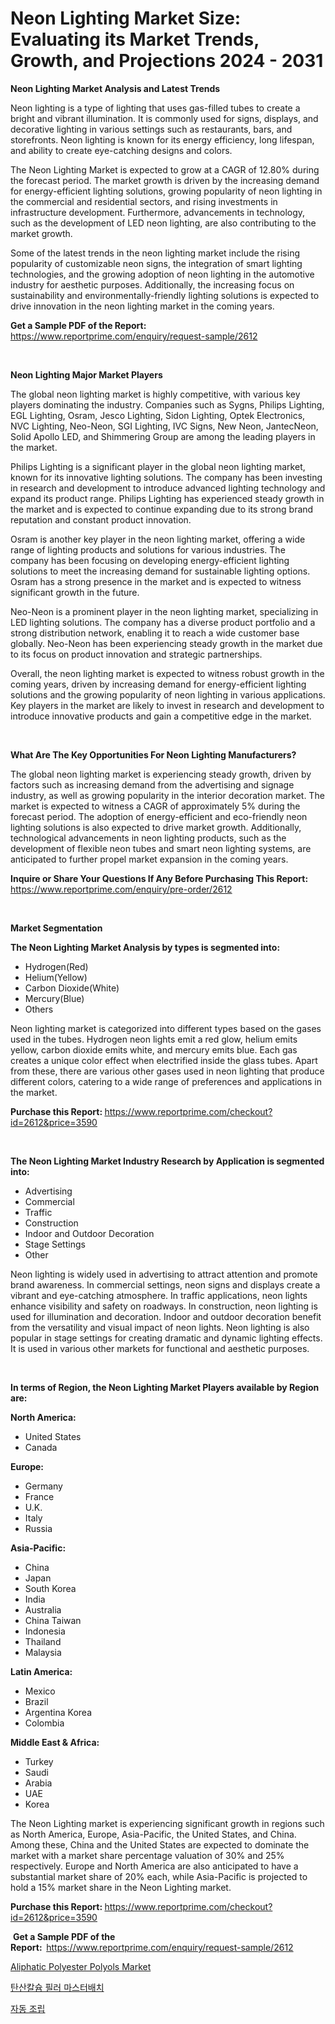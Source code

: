 <p><h1>Neon Lighting Market Size: Evaluating its Market Trends, Growth, and Projections 2024 - 2031</h1></p><p><strong>Neon Lighting Market Analysis and Latest Trends</strong></p>
<p><p>Neon lighting is a type of lighting that uses gas-filled tubes to create a bright and vibrant illumination. It is commonly used for signs, displays, and decorative lighting in various settings such as restaurants, bars, and storefronts. Neon lighting is known for its energy efficiency, long lifespan, and ability to create eye-catching designs and colors.</p><p>The Neon Lighting Market is expected to grow at a CAGR of 12.80% during the forecast period. The market growth is driven by the increasing demand for energy-efficient lighting solutions, growing popularity of neon lighting in the commercial and residential sectors, and rising investments in infrastructure development. Furthermore, advancements in technology, such as the development of LED neon lighting, are also contributing to the market growth.</p><p>Some of the latest trends in the neon lighting market include the rising popularity of customizable neon signs, the integration of smart lighting technologies, and the growing adoption of neon lighting in the automotive industry for aesthetic purposes. Additionally, the increasing focus on sustainability and environmentally-friendly lighting solutions is expected to drive innovation in the neon lighting market in the coming years.</p></p>
<p><strong>Get a Sample PDF of the Report:&nbsp;</strong> <a href="https://www.reportprime.com/enquiry/request-sample/2612">https://www.reportprime.com/enquiry/request-sample/2612</a></p>
<p>&nbsp;</p>
<p><strong>Neon Lighting Major Market Players</strong></p>
<p><p>The global neon lighting market is highly competitive, with various key players dominating the industry. Companies such as Sygns, Philips Lighting, EGL Lighting, Osram, Jesco Lighting, Sidon Lighting, Optek Electronics, NVC Lighting, Neo-Neon, SGI Lighting, IVC Signs, New Neon, JantecNeon, Solid Apollo LED, and Shimmering Group are among the leading players in the market.</p><p>Philips Lighting is a significant player in the global neon lighting market, known for its innovative lighting solutions. The company has been investing in research and development to introduce advanced lighting technology and expand its product range. Philips Lighting has experienced steady growth in the market and is expected to continue expanding due to its strong brand reputation and constant product innovation.</p><p>Osram is another key player in the neon lighting market, offering a wide range of lighting products and solutions for various industries. The company has been focusing on developing energy-efficient lighting solutions to meet the increasing demand for sustainable lighting options. Osram has a strong presence in the market and is expected to witness significant growth in the future.</p><p>Neo-Neon is a prominent player in the neon lighting market, specializing in LED lighting solutions. The company has a diverse product portfolio and a strong distribution network, enabling it to reach a wide customer base globally. Neo-Neon has been experiencing steady growth in the market due to its focus on product innovation and strategic partnerships.</p><p>Overall, the neon lighting market is expected to witness robust growth in the coming years, driven by increasing demand for energy-efficient lighting solutions and the growing popularity of neon lighting in various applications. Key players in the market are likely to invest in research and development to introduce innovative products and gain a competitive edge in the market.</p></p>
<p>&nbsp;</p>
<p><strong>What Are The Key Opportunities For Neon Lighting Manufacturers?</strong></p>
<p><p>The global neon lighting market is experiencing steady growth, driven by factors such as increasing demand from the advertising and signage industry, as well as growing popularity in the interior decoration market. The market is expected to witness a CAGR of approximately 5% during the forecast period. The adoption of energy-efficient and eco-friendly neon lighting solutions is also expected to drive market growth. Additionally, technological advancements in neon lighting products, such as the development of flexible neon tubes and smart neon lighting systems, are anticipated to further propel market expansion in the coming years.</p></p>
<p><strong>Inquire or Share Your Questions If Any Before Purchasing This Report:</strong> <a href="https://www.reportprime.com/enquiry/pre-order/2612">https://www.reportprime.com/enquiry/pre-order/2612</a></p>
<p>&nbsp;</p>
<p><strong>Market Segmentation</strong></p>
<p><strong>The Neon Lighting Market Analysis by types is segmented into:</strong></p>
<p><ul><li>Hydrogen(Red)</li><li>Helium(Yellow)</li><li>Carbon Dioxide(White)</li><li>Mercury(Blue)</li><li>Others</li></ul></p>
<p><p>Neon lighting market is categorized into different types based on the gases used in the tubes. Hydrogen neon lights emit a red glow, helium emits yellow, carbon dioxide emits white, and mercury emits blue. Each gas creates a unique color effect when electrified inside the glass tubes. Apart from these, there are various other gases used in neon lighting that produce different colors, catering to a wide range of preferences and applications in the market.</p></p>
<p><strong>Purchase this Report:&nbsp;</strong><a href="https://www.reportprime.com/checkout?id=2612&price=3590">https://www.reportprime.com/checkout?id=2612&price=3590</a></p>
<p>&nbsp;</p>
<p><strong>The Neon Lighting Market Industry Research by Application is segmented into:</strong></p>
<p><ul><li>Advertising</li><li>Commercial</li><li>Traffic</li><li>Construction</li><li>Indoor and Outdoor Decoration</li><li>Stage Settings</li><li>Other</li></ul></p>
<p><p>Neon lighting is widely used in advertising to attract attention and promote brand awareness. In commercial settings, neon signs and displays create a vibrant and eye-catching atmosphere. In traffic applications, neon lights enhance visibility and safety on roadways. In construction, neon lighting is used for illumination and decoration. Indoor and outdoor decoration benefit from the versatility and visual impact of neon lights. Neon lighting is also popular in stage settings for creating dramatic and dynamic lighting effects. It is used in various other markets for functional and aesthetic purposes.</p></p>
<p>&nbsp;</p>
<p><strong>In terms of Region, the Neon Lighting Market Players available by Region are:</strong></p>
<p>
    <p> <strong> North America: </strong>
        <ul>
            <li>United States</li>
            <li>Canada</li>
        </ul>
        </p> 
    <p> <strong> Europe: </strong>
        <ul>
            <li>Germany</li>
            <li>France</li>
            <li>U.K.</li>
            <li>Italy</li>
            <li>Russia</li>
        </ul>
        </p> 
    <p> <strong> Asia-Pacific: </strong>
        <ul>
            <li>China</li>
            <li>Japan</li>
            <li>South Korea</li>
            <li>India</li>
            <li>Australia</li>
            <li>China Taiwan</li>
            <li>Indonesia</li>
            <li>Thailand</li>
            <li>Malaysia</li>
        </ul>
        </p> 
    <p> <strong> Latin America: </strong>
        <ul>
            <li>Mexico</li>
            <li>Brazil</li>
            <li>Argentina Korea</li>
            <li>Colombia</li>
        </ul>
        </p> 
    <p> <strong> Middle East & Africa: </strong>
        <ul>
            <li>Turkey</li>
            <li>Saudi</li>
            <li>Arabia</li>
            <li>UAE</li>
            <li>Korea</li>
        </ul>
    </p>
    </p>
<p><p>The Neon Lighting market is experiencing significant growth in regions such as North America, Europe, Asia-Pacific, the United States, and China. Among these, China and the United States are expected to dominate the market with a market share percentage valuation of 30% and 25% respectively. Europe and North America are also anticipated to have a substantial market share of 20% each, while Asia-Pacific is projected to hold a 15% market share in the Neon Lighting market.</p></p>
<p><strong>Purchase this Report: </strong><a href="https://www.reportprime.com/checkout?id=2612&price=3590">https://www.reportprime.com/checkout?id=2612&price=3590</a></p>
<p>&nbsp;<strong>Get a Sample PDF of the Report:&nbsp;&nbsp;</strong><a href="https://www.reportprime.com/enquiry/request-sample/2612">https://www.reportprime.com/enquiry/request-sample/2612</a></p>
<p><strong></strong></p>
<p><p><a href="https://invited-way-688.notion.site/Aliphatic-Polyester-Polyols-Market-Size-Global-Industry-Overview-Market-Segmentation-and-Forecast--0f686a807dc34d7790fbb5236e96bd78">Aliphatic Polyester Polyols Market</a></p><p><a href="https://github.com/fernandotryO5lson96765/Market-Research-Report-List-1/blob/main/838279311170.md">탄산칼슘 필러 마스터배치</a></p><p><a href="https://github.com/CliftonFisher9067/Market-Research-Report-List-1/blob/main/749363411169.md">자동 조립</a></p></p>